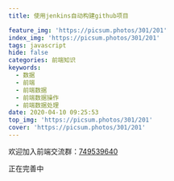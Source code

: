 ```yaml
---
title: 使用jenkins自动构建github项目

feature_img: 'https://picsum.photos/301/201'
index_img: 'https://picsum.photos/301/201'
tags: javascript
hide: false
categories: 前端知识
keywords:
  - 数据
  - 前端
  - 前端数据
  - 前端数据操作
  - 前端数据处理
date: 2020-04-10 09:25:53
top_img: 'https://picsum.photos/301/201'
cover: 'https://picsum.photos/301/201'
---
```

欢迎加入前端交流群：[749539640](//shang.qq.com/wpa/qunwpa?idkey=f528775f242a7c39fe8512383febb8990e621bf97354c2fb82f6832097b7c501) 

正在完善中
